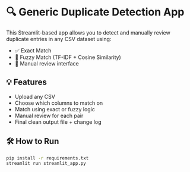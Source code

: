 # 🔍 Generic Duplicate Detection App

This Streamlit-based app allows you to detect and manually review duplicate entries in any CSV dataset using:

- ✅ Exact Match
- 🔁 Fuzzy Match (TF-IDF + Cosine Similarity)
- 🧑 Manual review interface

## 💡 Features

- Upload any CSV
- Choose which columns to match on
- Match using exact or fuzzy logic
- Manual review for each pair
- Final clean output file + change log

## 🛠 How to Run

```bash
pip install -r requirements.txt
streamlit run streamlit_app.py
